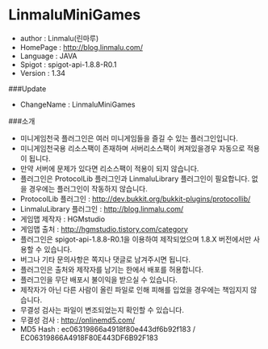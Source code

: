 # LinmaluMiniGames

 - author : Linmalu(린마루)
 - HomePage : http://blog.linmalu.com/
 - Language : JAVA
 - Spigot : spigot-api-1.8.8-R0.1
 - Version : 1.34

###Update
- ChangeName : LinmaluMiniGames

###소개
- 미니게임천국 플러그인은 여러 미니게임들을 즐길 수 있는 플러그인입니다.
- 미니게임천국용 리소스팩이 존재하며 서버리소스팩이 켜져있을경우 자동으로 적용이 됩니다.
- 만약 서버에 문제가 있다면 리소스팩이 적용이 되지 않습니다.
- 플러그인은 ProtocolLib 플러그인과 LinmaluLibrary 플러그인이 필요합니다. 없을 경우에는 플러그인이 작동하지 않습니다.
- ProtocolLib 플러그인 : http://dev.bukkit.org/bukkit-plugins/protocollib/
- LinmaluLibrary 플러그인 : http://blog.linmalu.com/
- 게임맵 제작자 : HGMstudio
- 게임맵 출처 : http://hgmstudio.tistory.com/category
- 플러그인은 spigot-api-1.8.8-R0.1을 이용하여 제작되었으며 1.8.X 버전에서만 사용할 수 있습니다.
- 버그나 기타 문의사항은 쪽지나 댓글로 남겨주시면 됩니다.
- 플러그인은 출처와 제작자를 남기는 한에서 배포를 허용합니다.
- 플러그인을 무단 배포시 불이익을 받으실 수 있습니다.
- 제작자가 아닌 다른 사람이 올린 파일로 인해 피해를 입었을 경우에는 책임지지 않습니다.
- 무결성 검사는 파일이 변조되었는지 확인할 수 있습니다.
- 무결성 검사 : http://onlinemd5.com/
- MD5 Hash : ec06319866a4918f80e443df6b92f183 / EC06319866A4918F80E443DF6B92F183
